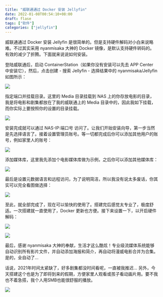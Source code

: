 ```yaml
---
title: "威联通通过 Docker 安装 Jellyfin"
date: 2022-01-08T00:54:10+08:00
draft: flase
tags: ["软件"]
categories: ["jellyfin"]
---
```


威联通通过 Docker 安装 Jellyfin 是很简单的。但是支持硬件解码对小白来说略难。不过其实采用  nyanmisaka 大神的 Docker 镜像，是默认支持硬件转码的。有效的减少了折腾。下面就来说说如何安装。

登陆威联通后，启动 ContainerStation（如果你没有安装可以先去 APP Center 中安装它），然后，点击创建 - 搜索 Jellyfin - 选择结果中的 nyanmisaka/Jellyfin 如图所示：

![](https://testingcf.jsdelivr.net/gh/nassets/imgp/posts/d2201/0701.jpg)

指定端口并挂载目录。这里的 Media 目录挂载到 NAS 上的你存放电影的目录，我是将电影和剧集都放在了我的威联通上的 Media 目录中的，因此我如下挂载，而你实际上要按照你的设置的目录挂载。

![](https://testingcf.jsdelivr.net/gh/nassets/imgp/posts/d2201/0702.jpg)

安装完成就可以通过 NAS-IP:端口号 访问了。让我们开始安装向导，第一步当然是先选择语言了。接着设置管理员账号。等一切都完成后你可以添加其他用户的账号，例如家里人的账号：

![](https://testingcf.jsdelivr.net/gh/nassets/imgp/posts/d2201/0703.jpg)

添加媒体库，这里我先添加个电影媒体库做为示例，之后你可以添加其他媒体库：

![](https://testingcf.jsdelivr.net/gh/nassets/imgp/posts/d2201/0704.jpg)

最后是设置元数据语言和远程访问，为了说明简洁，所以我没有说太多废话，你其实可以完全看图做选择：

![](https://testingcf.jsdelivr.net/gh/nassets/imgp/posts/d2201/0705.jpg)

至此，就全部完成了，现在可以愉快的使用了。搭建完后感觉太专业了，极度舒适。一次搭建就一直使用了，Docker 更新也方便。接下来设置一下，以开启硬件解码：

![](https://testingcf.jsdelivr.net/gh/nassets/imgp/posts/d2201/0707.jpg)

![](https://testingcf.jsdelivr.net/gh/nassets/imgp/posts/d2201/0708.jpg)

最后，感谢 nyanmisaka 大神的奉献，生活才这么酷炫！专业级流媒体系统能够自动识别所有影片文件，并自动添加海报和简介，再自动将漫威电影合并为合集。是的，全自动了...

话说，2021年时间太紧缺了，好多剧集都没时间看呢，一直被我推迟... 另外，今天搭建这个也是为了即将到来的假期，方便家里人观看或孩子看动画片用。要不我也不着急搭，我个人用SMB也能很舒服的播放。

![](https://testingcf.jsdelivr.net/gh/nassets/imgp/posts/d2201/0706.jpg)